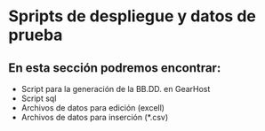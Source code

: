 # Spripts de despliegue y datos de prueba

## En esta sección podremos encontrar:
- Script para la generación de la BB.DD. en GearHost
- Script sql
- Archivos de datos para edición (excell)
- Archivos de datos para inserción (*.csv)
